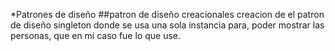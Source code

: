 *Patrones de diseño
##patron de diseño creacionales
creacion de el patron de diseño singleton donde se usa una sola instancia para, poder mostrar las personas, que en mi caso fue lo que use.
